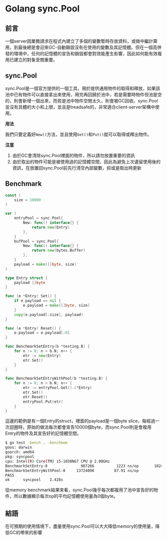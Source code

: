 # Golang sync.Pool

## 前言

一個server因業務請求在程式內建立了多個的變數暫時存放資料，或做中繼計算用，到最後總是會迎來GC-自動銷毀沒有在使用的變數及其記憶體。但在一個高併發的環境中，任何的記憶體的宣告和銷毀都會對效能產生影響，因此如何能有效複用已建立的對象至關重要。

## sync.Pool

sync.Pool是一個官方提供的一個工具，用於提供通用物件的取得和釋放，如果該池中已有物件可以直接拿出來使用，用完再回歸於池中，若是需要時物件但池是空的，則會新增一個出來，而若是池中物件空閒太久，則會被GC回收。sync.Pool並沒有具體的大小和上限，並且是treadsafe的，非常適合client-server架構中使用。

**用法**

我們只要定義好`New()`方法，並且使用`Get()`和`Put()`就可以取得或釋出物件。

**注意**

1. 由於GC會清除sync.Pool裡面的物件，所以請勿放置重要的資訊
2. 由於取出的物件可能是被使用過的記憶體空間，因此為避免上次遺留使用後的資訊，在放置回sync.Pool前先行清空內部變數，抑或是取出時更新

## Benchmark

```go
const (
	size = 10000
)

var (
	entryPool = sync.Pool{
		New: func() interface{} {
			return new(Entry)
		},
	}
	bufPool = sync.Pool{
		New: func() interface{} {
			return new(bytes.Buffer)
		},
	}
	payload = make([]byte, size)
)

type Entry struct {
	payload []byte
}

func (e *Entry) Set() {
	if e.payload == nil {
		e.payload = make([]byte, size)
	}
	copy(e.payload[:size], payload)
}

func (e *Entry) Reset() {
	e.payload = e.payload[:0]
}

func BenchmarkSetEntry(b *testing.B) {
	for n := 0; n < b.N; n++ {
		etr := new(Entry)
		etr.Set()
	}
}

func BenchmarkSetEntryWithPool(b *testing.B) {
	for n := 0; n < b.N; n++ {
		etr := entryPool.Get().(*Entry)
		etr.Set()
		etr.Reset()
		entryPool.Put(etr)
	}
}
```

這邊的範例是有一個Entry的struct，裡面的payload是一個byte slice，每經過一次迴圈時，原始的做法每次都會宣告10000個byte，而sync.Pool則是會複用Entry的物件及其宣告好的記憶體空間。

```bash
$ go test -bench . -benchmem
goos: darwin
goarch: amd64
pkg: syncpool
cpu: Intel(R) Core(TM) i5-1038NG7 CPU @ 2.00GHz
BenchmarkSetEntry-8           	  907266	      1223 ns/op	   10240 B/op	       1 allocs/op
BenchmarkSetEntryWithPool-8   	13724096	     87.91 ns/op	       0 B/op	       0 allocs/op
PASS
ok  	syncpool	2.428s
```

從memory benchmark結果來看，sync.Pool幾乎每次都複用了池中宣告好的物件，所以數據顯示每次op的平均記憶體使用量為0個byte。

## 結語

在可預期的使用情境下，盡量使用sync.Pool可以大大降低memory的使用量，降低GC的帶來的影響

